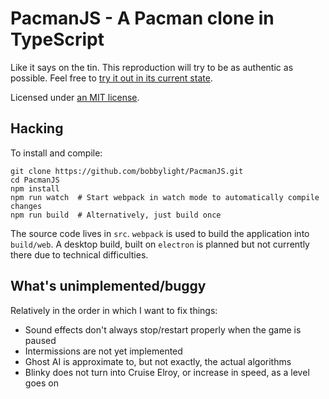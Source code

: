 PacmanJS - A Pacman clone in TypeScript
=======================================
Like it says on the tin.  This reproduction will try to be as authentic as
possible.  Feel free to [try it out in its current state](http://bobbylight.github.io/PacmanJS/).

Licensed under [an MIT license](LICENSE.txt).

## Hacking
To install and compile:

```shell
git clone https://github.com/bobbylight/PacmanJS.git
cd PacmanJS
npm install
npm run watch  # Start webpack in watch mode to automatically compile changes
npm run build  # Alternatively, just build once
```

The source code lives in `src`.  `webpack` is used to build the application into `build/web`.
A desktop build, built on `electron` is planned but not currently there due to technical
difficulties.

## What's unimplemented/buggy

Relatively in the order in which I want to fix things:

* Sound effects don't always stop/restart properly when the game is paused
* Intermissions are not yet implemented
* Ghost AI is approximate to, but not exactly, the actual algorithms
* Blinky does not turn into Cruise Elroy, or increase in speed, as a level
  goes on
